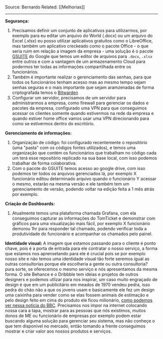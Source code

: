 Source: Bernardo
Related: [[Melhorias]]

---

**Segurança:**
1. Precisamos definir um conjunto de aplicativos para utilizarmos, por exemplo para eu editar um arquivo do World (.docx) ou um arquivo do Excel (.xlsx) eu posso utilizar aplicativos gratuitos como o LibreOffice, mas também um aplicativo creckeado como o pacote Office - o que seria ruim em relação a imagem da empresa - uma solução é o pacote [GSUITE](https://workspace.google.com/intl/pt-BR/) do Google que temos um editor de arquivos para `.docx`, `.xlsx` entre outros e com a vantagem de um armazenamento Cloud para podermos ter todas as informações compartilhada entre os funcionários.
2. Também é importante realizar o gerenciamento das senhas, para que todos os funcionários tenham acesso mas ao mesmo tempo sejam senhas seguras e o mais importante que sejam aramzenadas de forma criptografada temos o [Bitwarden](https://bitwarden.com/products/personal/)
3. Configurar um servidor, precisamos de um servidor para administrarmos a empresa, como firewall para gerenciar os dados e pacotes da empresa, configurado uma VPN para que conseguimos acessar os clientes somente quando estivermos na rede da empresa e quando estiver home office vamos usar uma VPN direcionando para como se estivermos dentro do escritório.

**Gerenciamento de informações:**
1. Organização de código: foi configurado recentemente o repositório (uma "pasta" com os códigos fontes utilizados), e temos uma organização que contém os funcionários que trabalham no código cada um terá esse repositório replicado na sua base local, com isso podemos trabalhar de forma colaborativa.
2. Com o pacote do GSUITE temos acesso ao google drive, com isso podemos ter todos os arquivos gerenciados lá, por exemplo X funcionário editou determinado arquivo quando o funcionário Y acessar o mesmo, estarão na mesma versão e ele também tem um gerenciamento de versão, podendo voltar na edição feita a 1 mês atrás por exemplo.

**Criação de Dashboards:**
1. Atualmente temos uma plataforma chamada Grafana, com ela conseguimos capturar as informações do TomTicket e demonstrar com gráficos para uma visualização mais fácil, por exemplo X funcionário demorou 1hr para responder tal chamado, podendo verificar toda a produtividade do funcionário e acompanhar os chamados pelo painel.

**Identidade visual:**
A imagem que estamos passando para o cliente é ponto chave, pois é a porta de entrada para ele contratar o nosso serviço, a forma que estamos nos aprensetando para ele é crucial pois se por exemplo nosso site e não temos uma identidade visual tão forte seremos igual as outras consultorias porque ele escolheria a gente ou outra consultoria? pura sorte, se oferecemos o mesmo serviço e nós apresentamos da mesma forma.
O site Behance e o Dribbble tem ideias e projetos de outros designers e podemos utlizar para nos inspirar, um caso muito engraçado de design é que em um publicitário em meados de 1970 vendeu pedra, isso pedra do chão não a que os jovens usam e basicamente ele fez um design uma caixinha para vender como se elas fossem animais de estimação e pelo design feito em cima do produto ele ficou milionário, [como podemos ver nessa notícia do BBC](https://www.bbc.com/portuguese/geral-49159141).
Precisamos nos impor na internet colocando nossa cara a tapa, mostrar para as pessoas que nós existimos, muitos donos de ME ou funcionário de empresas por exemplo podem estar buscando alguma solução para gerenciar seu sistema, mas não conheçe o que tem disponível no mercado, então tomando a frente conseguimos mostrar e criar valor aos nossos produtos e serviços.
